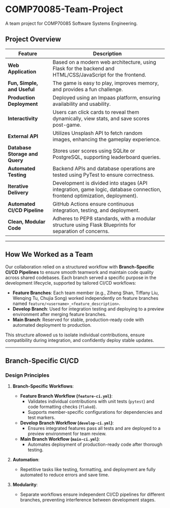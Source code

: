 # COMP70085-Team-Project
A team project for COMP70085 Software Systems Engineering.

## **Project Overview**

| Feature                     | Description                                                                 |
| --------------------------- | --------------------------------------------------------------------------- |
| **Web Application**         | Based on a modern web architecture, using Flask for the backend and HTML/CSS/JavaScript for the frontend. |
| **Fun, Simple, and Useful** | The game is easy to play, improves memory, and provides a fun challenge.    |
| **Production Deployment**   | Deployed using an Impaas platform, ensuring availability and usability.     |
| **Interactivity**           | Users can click cards to reveal them dynamically, view stats, and save scores post-game. |
| **External API**            | Utilizes Unsplash API to fetch random images, enhancing the gameplay experience. |
| **Database Storage and Query** | Stores user scores using SQLite or PostgreSQL, supporting leaderboard queries.    |
| **Automated Testing**       | Backend APIs and database operations are tested using PyTest to ensure correctness. |
| **Iterative Delivery**      | Development is divided into stages (API integration, game logic, database connection, frontend optimization, deployment). |
| **Automated CI/CD Pipeline** | GitHub Actions ensure continuous integration, testing, and deployment.     |
| **Clean, Modular Code**     | Adheres to PEP8 standards, with a modular structure using Flask Blueprints for separation of concerns. |

---

## **How We Worked as a Team**

Our collaboration relied on a structured workflow with **Branch-Specific CI/CD Pipelines** to ensure smooth teamwork and maintain code quality across shared codebases. Each branch served a specific purpose in the development lifecycle, supported by tailored CI/CD workflows:

- **Feature Branches**: Each team member (e.g., Ziheng Shan, Tiffany Liu, Wenqing Tu, Chujia Song) worked independently on feature branches named `feature/<username>_<feature_description>`. 
- **Develop Branch**: Used for integration testing and deploying to a preview environment after merging feature branches.
- **Main Branch**: Reserved for stable, production-ready code with automated deployment to production.

This structure allowed us to isolate individual contributions, ensure compatibility during integration, and confidently deploy stable updates.

---

## **Branch-Specific CI/CD**

### **Design Principles**

1. **Branch-Specific Workflows**:
   - **Feature Branch Workflow (`feature-ci.yml`)**:
     - Validates individual contributions with unit tests (`pytest`) and code formatting checks (`flake8`).
     - Supports member-specific configurations for dependencies and test markers.
   - **Develop Branch Workflow (`develop-ci.yml`)**:
     - Ensures integrated features pass all tests and are deployed to a preview environment for team review.
   - **Main Branch Workflow (`main-ci.yml`)**:
     - Automates deployment of production-ready code after thorough testing.

2. **Automation**:
   - Repetitive tasks like testing, formatting, and deployment are fully automated to reduce errors and save time.

3. **Modularity**:
   - Separate workflows ensure independent CI/CD pipelines for different branches, preventing interference between development stages.
